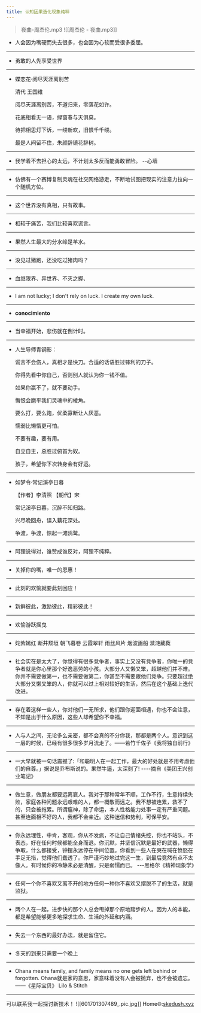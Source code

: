 ```yaml
---
title: 认知因果造化现象纯粹
---
```


> 夜曲-周杰伦.mp3
![[周杰伦 - 夜曲.mp3]]

- 人会因为嘴硬而失去很多，也会因为心软而受很多委屈。
---

- 勇敢的人先享受世界
---

- 蝶恋花·阅尽天涯离别苦
	
	清代 王国维
	
	阅尽天涯离别苦，不道归来，零落花如许。
	
	花底相看无一语，绿窗春与天俱莫。
	
	待把相思灯下诉，一缕新欢，旧恨千千缕。
	
	最是人间留不住，朱颜辞镜花辞树。
---

- 我学着不去担心的太远，不计划太多反而能勇敢冒险。          --心墙
---

- 仿佛有一个赛博复制灵魂在社交网络游走，不断地试图把现实的注意力拉向一个随机方位。
---

- 这个世界没有真相，只有故事。
---

- 相较于痛苦，我们比较喜欢谎言。
---

- 果然人生最大的分水岭是羊水。
---

- 没见过猪跑，还没吃过猪肉吗？
---

- 血继限界、异世界、不灭之握、
---

- I am not lucky; I don't rely on luck. I create my own luck.
- ---

- **conocimiento**
---

- 当幸福开始，悲伤就在倒计时。
---

- 人生导师青钢影：
	
	谎言不会伤人，真相才是快刀。合适的话语胜过锋利的刀子。 
	
	你得先看中你自己，否则别人就认为你一钱不值。
	
	如果你赢不了，就不要动手。
	
	悔恨会磨平我们灵魂中的棱角。
	
	要么打，要么跑，优柔寡断让人厌恶。
	
	懦弱比懒惰更可怕。 
	
	不要有趣，要有用。
	
	自立自主，总胜过俯首为奴。 
	
	孩子，希望你下次转身会有好运。
	
---

- 如梦令·常记溪亭日暮  
	
	【作者】李清照 【朝代】宋  
	
	常记溪亭日暮，沉醉不知归路。  
	
	兴尽晚回舟，误入藕花深处。  
	
	争渡，争渡，惊起一滩鸥鹭。
---

- 阿狸说得对，谁赞成谁反对，阿狸不纯粹。
---
- 关掉你的嘴，唯一的恩惠！
---
- 此刻的欢愉就要此刻回应！
---
- 新鲜彼此，激励彼此，精彩彼此！
---
- 欢愉游跃摇曳
---
- 姹紫嫣红 断井颓垣  朝飞暮卷  云霞翠轩  雨丝风片  烟波画船  潋滟葳蕤
---
- 社会实在是太大了，你觉得有很多竞争者，事实上又没有竞争者，你唯一的竞争者就是你心里那个好逸恶劳的小孩。大部分人又懒又笨，超越他们并不难。你并不需要做第一，也不需要做第二，你甚至不需要跟他们竞争。只要超过绝大部分又懒又笨的人，你就可以过上相对较好的生活，然后在这个基础上迭代改进。
---
- 存在着这样一些人，你对他们一无所求，他们跟你迎面相遇，你也不会注意，不知是出于什么原因，这些人却希望你不幸福。
---
- 人与人之间，无论多么亲密，都不会真的不分你我，那都是两个人。意识到这一层的时候，已经有很多很多岁月流走了。——若竹千佐子《我将独自前行》
---
- 一大早就被一句话震撼了:「和聪明人在一起工作，最大的好处就是不用考虑他们的自尊。」据说是乔布斯说的。果然牛逼，太深刻了!     ----摘自《美团王兴创业笔记》
---
- 做生意，做朋友都要远离衰人。我对于那种常年不顺，工作不行，生意持续失败，家庭各种问题永远艰难的人，都一概敬而远之。我不想被连累，救不了的，只会被拖累。所谓瘟神，除了命运，本人性格能力处事一定有严重问题。 甚至连面相不好的人，我都不会亲近。这种迷信和势利，可保平安。
---
- 你永远理性，中肯，客观，你从不发疯，不让自己情绪失控，你也不站队，不表态，好在任何时候都能全身而退。你沉默，并坚信沉默是最好的武器，懒得争取，什么都接受，钟摆永远停在中间位置。你看到一些人在哭在喊在愤怒在手足无措，觉得他们蠢透了。你严谨巧妙地过完这一生，到最后竟然有点不太像人。有时候你的冷静未必是清醒，只是弱懦而已。                 ---黑格尔《精神现象学》
---
- 任何一个你不喜欢又离不开的地方任何一种你不喜欢又摆脱不了的生活，就是监狱。
---
- 两个人在一起，进步快的那个人总会甩掉那个原地踏步的人。因为人的本能，都是希望能够更多地探求生命、生活的外延和内涵。
---
- 失去一个东西的最好办法，就是留住它。
---
- 冬天的到来只需要一个晚上
---
- Ohana means family, and family means no one gets left behind or forgotten.
	Ohana就是家的意思，家意味着没有人会被抛弃，也不会被遗忘。
	——《星际宝贝》 Lilo & Stitch
---

可以联系我一起探讨新技术！
![[601701307489_.pic.jpg]]
Home🌐:[skedush.xyz](https://skedush.xyz)